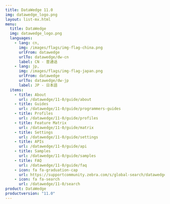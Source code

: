 ```yaml
---
title: DataWedge 11.0
img: datawedge_logo.png
layout: list-mx.html
menu:
  title: DataWedge
  img: datawedge_logo.png
  languages:
    - lang: cn,
      img: /images/flags/img-flag-china.png
      urlFrom: datawedge
      urlTo: datawedge/dw-cn
      label: CN - 普通话
    - lang: jp,
      img: /images/flags/img-flag-japan.png
      urlFrom: datawedge
      urlTo: datawedge/dw-jp
      label: JP - 日本語
  items:
    - title: About
      url: /datawedge/11-0/guide/about
    - title: Guides
      url: /datawedge/11-0/guide/programmers-guides
    - title: Profiles
      url: /datawedge/11-0/guide/profiles
    - title: Feature Matrix
      url: /datawedge/11-0/guide/matrix
    - title: Settings
      url: /datawedge/11-0/guide/settings
    - title: APIs
      url: /datawedge/11-0/guide/api
    - title: Samples
      url: /datawedge/11-0/guide/samples
    - title: FAQ
      url: /datawedge/11-0/guide/faq
    - icon: fa fa-graduation-cap
      url: https://supportcommunity.zebra.com/s/global-search/datawedge?language=en_US
    - icon: fa fa-search
      url: /datawedge/11-0/search
product: DataWedge
productversion: "11.0"
---
```


